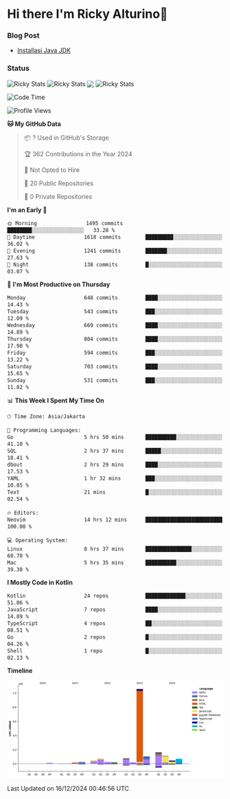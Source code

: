 # Hi there I'm Ricky Alturino👋

### Blog Post

<!-- BLOG-POST-LIST:START -->

- [Installasi Java JDK](https://onirutla.medium.com/installasi-java-jdk-ec701beeb5cb?source=rss-d9d81c918cc9------2)
<!-- BLOG-POST-LIST:END -->

### Status

<img align="center" alt="Ricky Stats" src="https://github-readme-stats.vercel.app/api?username=Alturino&theme=dark&show_icons=true&hide_border=false" />
<img align="center" alt="Ricky Stats" src="https://github-readme-stats.vercel.app/api/top-langs/?username=Alturino&theme=dark&show_icons=true&layout=compact"/>
<img align="center" width="640px" src="https://github-readme-stats.vercel.app/api/wakatime?username=Alturino&layout=compact&hide_border=true&theme=dark">
<img align="center" alt="Ricky Stats" src="https://leetcard.jacoblin.cool/onirutla?border=0&radius=20&ext=activity"/>

<!--START_SECTION:waka-->
![Code Time](http://img.shields.io/badge/Code%20Time-798%20hrs%2022%20mins-blue)

![Profile Views](http://img.shields.io/badge/Profile%20Views-0-blue)

**🐱 My GitHub Data** 

> 📦 ? Used in GitHub's Storage 
 > 
> 🏆 362 Contributions in the Year 2024
 > 
> 🚫 Not Opted to Hire
 > 
> 📜 20 Public Repositories 
 > 
> 🔑 0 Private Repositories 
 > 
**I'm an Early 🐤** 

```text
🌞 Morning                1495 commits        ████████░░░░░░░░░░░░░░░░░   33.28 % 
🌆 Daytime                1618 commits        █████████░░░░░░░░░░░░░░░░   36.02 % 
🌃 Evening                1241 commits        ███████░░░░░░░░░░░░░░░░░░   27.63 % 
🌙 Night                  138 commits         █░░░░░░░░░░░░░░░░░░░░░░░░   03.07 % 
```
📅 **I'm Most Productive on Thursday** 

```text
Monday                   648 commits         ████░░░░░░░░░░░░░░░░░░░░░   14.43 % 
Tuesday                  543 commits         ███░░░░░░░░░░░░░░░░░░░░░░   12.09 % 
Wednesday                669 commits         ████░░░░░░░░░░░░░░░░░░░░░   14.89 % 
Thursday                 804 commits         ████░░░░░░░░░░░░░░░░░░░░░   17.90 % 
Friday                   594 commits         ███░░░░░░░░░░░░░░░░░░░░░░   13.22 % 
Saturday                 703 commits         ████░░░░░░░░░░░░░░░░░░░░░   15.65 % 
Sunday                   531 commits         ███░░░░░░░░░░░░░░░░░░░░░░   11.82 % 
```


📊 **This Week I Spent My Time On** 

```text
🕑︎ Time Zone: Asia/Jakarta

💬 Programming Languages: 
Go                       5 hrs 50 mins       ██████████░░░░░░░░░░░░░░░   41.10 % 
SQL                      2 hrs 37 mins       █████░░░░░░░░░░░░░░░░░░░░   18.41 % 
dbout                    2 hrs 29 mins       ████░░░░░░░░░░░░░░░░░░░░░   17.53 % 
YAML                     1 hr 32 mins        ███░░░░░░░░░░░░░░░░░░░░░░   10.85 % 
Text                     21 mins             █░░░░░░░░░░░░░░░░░░░░░░░░   02.54 % 

🔥 Editors: 
Neovim                   14 hrs 12 mins      █████████████████████████   100.00 % 

💻 Operating System: 
Linux                    8 hrs 37 mins       ███████████████░░░░░░░░░░   60.70 % 
Mac                      5 hrs 35 mins       ██████████░░░░░░░░░░░░░░░   39.30 % 
```

**I Mostly Code in Kotlin** 

```text
Kotlin                   24 repos            █████████████░░░░░░░░░░░░   51.06 % 
JavaScript               7 repos             ████░░░░░░░░░░░░░░░░░░░░░   14.89 % 
TypeScript               4 repos             ██░░░░░░░░░░░░░░░░░░░░░░░   08.51 % 
Go                       2 repos             █░░░░░░░░░░░░░░░░░░░░░░░░   04.26 % 
Shell                    1 repo              █░░░░░░░░░░░░░░░░░░░░░░░░   02.13 % 
```



**Timeline**

![Lines of Code chart](https://raw.githubusercontent.com/Alturino/Alturino/main/assets/bar_graph.png)


 Last Updated on 16/12/2024 00:46:56 UTC
<!--END_SECTION:waka-->
